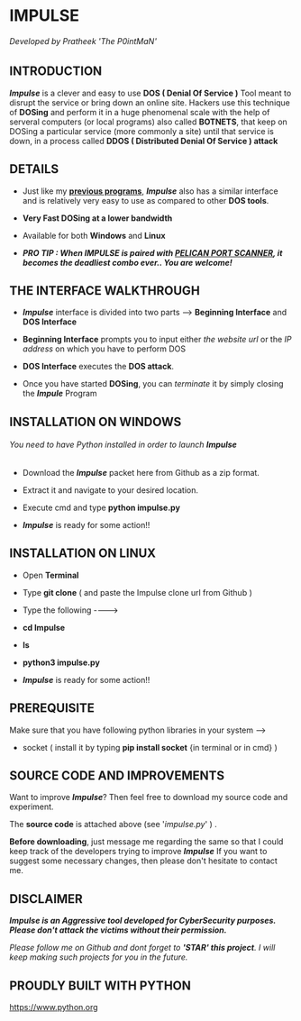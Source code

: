 # IMPULSE
###### Developed by Pratheek 'The P0intMaN'


## INTRODUCTION

**_Impulse_** is a clever and easy to use **DOS ( Denial Of Service )** Tool meant to disrupt the service or bring down an online site. Hackers use this technique of **DOSing** and perform it in a huge phenomenal scale with the help of serveral computers (or local programs) also called **BOTNETS**,   that keep on DOSing a particular service (more commonly a site) until that service is down, in a process called **DDOS ( Distributed Denial Of Service ) attack** 


## DETAILS

- Just like my [**previous programs**](https://github.com/P0intMaN?tab=repositories), **_Impulse_** also has a similar interface and is relatively very easy to use as compared to other **DOS tools**.

- **Very Fast DOSing at a lower bandwidth**

- Available for both **Windows** and **Linux**

- **_PRO TIP : When IMPULSE is paired with [PELICAN PORT SCANNER](https://github.com/P0intMaN/Pelican), it becomes the deadliest combo ever.. You are welcome!_**


## THE INTERFACE WALKTHROUGH

- **_Impulse_** interface is divided into two parts --> **Beginning Interface** and **DOS Interface**

- **Beginning Interface** prompts you to input either *the website url* or the *IP address* on which you have to perform DOS 

- **DOS Interface** executes the **DOS attack**.

- Once you have started **DOSing**, you can *terminate* it by simply closing the **_Impule_** Program


## INSTALLATION ON WINDOWS
###### You need to have Python installed in order to launch **_Impulse_**

- Download the **_Impulse_** packet here from Github as a zip format.

- Extract it and navigate to your desired location.

- Execute cmd and type **python impulse.py**

- **_Impulse_** is ready for some action!!

## INSTALLATION ON LINUX

- Open **Terminal**

- Type **git clone** ( and paste the Impulse clone url from Github )

- Type the following ---->

- **cd Impulse**

- **ls**

- **python3 impulse.py**

- **_Impulse_** is ready for some action!!


## PREREQUISITE

Make sure that you have following python libraries in your system -->

- socket ( install it by typing **pip install socket** {in terminal or in cmd} )


## SOURCE CODE AND IMPROVEMENTS

Want to improve **_Impulse_**? Then feel free to download my source code and experiment.

The **source code** is attached above (see '*impulse.py*' ) .

**Before downloading**, just message me regarding the same so that I could keep track of the developers trying to improve **_Impulse_** If you want to suggest some necessary changes, then please don't hesitate to contact me.


## DISCLAIMER

**_Impulse is an Aggressive tool developed for CyberSecurity purposes. Please don't attack the victims without their permission._**

*Please follow me on Github and dont forget to **'STAR' this project**. I will keep making such projects for you in the future.*


## PROUDLY BUILT WITH PYTHON

https://www.python.org
